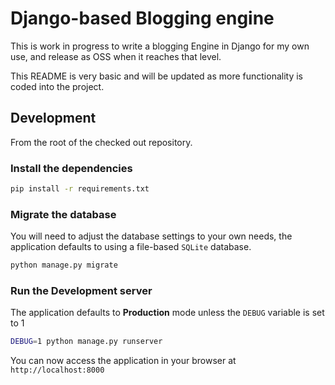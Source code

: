 # Django-based Blogging engine

This is work in progress to write a blogging Engine in Django for my own use,
and release as OSS when it reaches that level.

This README is very basic and will be updated as more functionality is coded
into the project.

## Development

From the root of the checked out repository.

### Install the dependencies

```bash
pip install -r requirements.txt
```

### Migrate the database

You will need to adjust the database settings to your own needs, the application
defaults to using a file-based `SQLite` database.

```bash
python manage.py migrate
```

### Run the Development server

The application defaults to **Production** mode unless the `DEBUG` variable is set
to 1

```bash
DEBUG=1 python manage.py runserver
```

You can now access the application in your browser at `http://localhost:8000`
